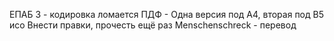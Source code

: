 
ЕПАБ 3 - кодировка ломается
ПДФ - Одна версия под А4, вторая под B5 исо
Внести правки, прочесть ещё раз
Menschenschreck - перевод